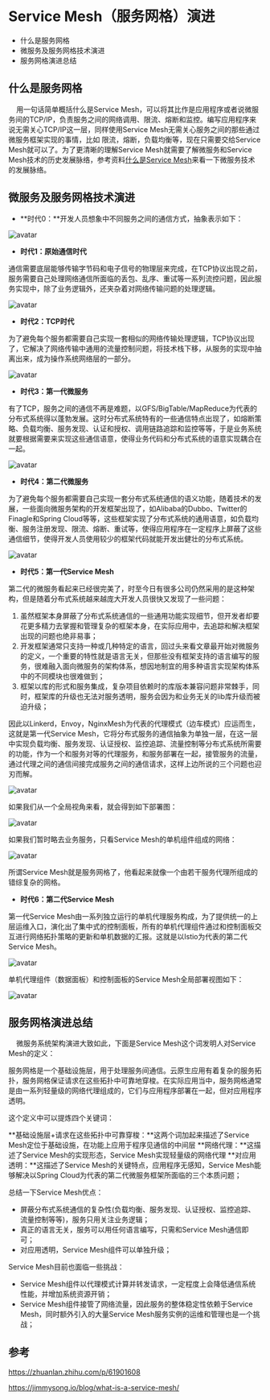 # Service Mesh（服务网格）演进 <!-- {docsify-ignore-all} -->

- 什么是服务网格
- 微服务及服务网格技术演进
- 服务网格演进总结

## 什么是服务网格

&nbsp; &nbsp; 用一句话简单概括什么是Service Mesh，可以将其比作是应用程序或者说微服务间的TCP/IP，负责服务之间的网络调用、限流、熔断和监控。编写应用程序来说无需关心TCP/IP这一层，同样使用Service Mesh无需关心服务之间的那些通过微服务框架实现的事情，比如 限流，熔断，负载均衡等，现在只需要交给Service Mesh就可以了。为了更清晰的理解Service Mesh就需要了解微服务和Service Mesh技术的历史发展脉络，参考资料[什么是Service Mesh](https://zhuanlan.zhihu.com/p/61901608)来看一下微服务技术的发展脉络。

## 微服务及服务网格技术演进

- **时代0：**开发人员想象中不同服务之间的通信方式，抽象表示如下：

![avatar](../../../_media/image/structure/servicemesh/time0-style.png)

- **时代1：原始通信时代**

通信需要底层能够传输字节码和电子信号的物理层来完成，在TCP协议出现之前，服务需要自己处理网络通信所面临的丢包、乱序、重试等一系列流控问题，因此服务实现中，除了业务逻辑外，还夹杂着对网络传输问题的处理逻辑。

![avatar](../../../_media/image/structure/servicemesh/time1-style.png)

- **时代2：TCP时代**

为了避免每个服务都需要自己实现一套相似的网络传输处理逻辑，TCP协议出现了，它解决了网络传输中通用的流量控制问题，将技术栈下移，从服务的实现中抽离出来，成为操作系统网络层的一部分。

![avatar](../../../_media/image/structure/servicemesh/time2-style.png)

- **时代3：第一代微服务**

有了TCP，服务之间的通信不再是难题，以GFS/BigTable/MapReduce为代表的分布式系统得以蓬勃发展。这时分布式系统特有的一些通信特点出现了，如熔断策略、负载均衡、服务发现、认证和授权、调用链路追踪和监控等等，于是业务系统就要根据需要来实现这些通信语意，使得业务代码和分布式系统的语意实现耦合在一起。

![avatar](../../../_media/image/structure/servicemesh/time3-style.png)

- **时代4：第二代微服务**

为了避免每个服务都需要自己实现一套分布式系统通信的语义功能，随着技术的发展，一些面向微服务架构的开发框架出现了，如Alibaba的Dubbo、Twitter的Finagle和Spring Cloud等等，这些框架实现了分布式系统的通用语意，如负载均衡、服务注册发现、限流、熔断、重试等，使得应用程序在一定程序上屏蔽了这些通信细节，使得开发人员使用较少的框架代码就能开发出健壮的分布式系统。

![avatar](../../../_media/image/structure/servicemesh/time4-style.png)

- **时代5：第一代Service Mesh**

第二代的微服务看起来已经很完美了，时至今日有很多公司仍然采用的是这种架构，但是随着分布式系统越来越庞大开发人员很快又发现了一些问题：

1. 虽然框架本身屏蔽了分布式系统通信的一些通用功能实现细节，但开发者却要花更多精力去掌握和管理复杂的框架本身，在实际应用中，去追踪和解决框架出现的问题也绝非易事；
2. 开发框架通常只支持一种或几种特定的语言，回过头来看文章最开始对微服务的定义，一个重要的特性就是语言无关，但那些没有框架支持的语言编写的服务，很难融入面向微服务的架构体系，想因地制宜的用多种语言实现架构体系中的不同模块也很难做到；
3. 框架以库的形式和服务集成，复杂项目依赖时的库版本兼容问题非常棘手，同时，框架库的升级也无法对服务透明，服务会因为和业务无关的lib库升级而被迫升级；

因此以Linkerd，Envoy，NginxMesh为代表的代理模式（边车模式）应运而生，这就是第一代Service Mesh，它将分布式服务的通信抽象为单独一层，在这一层中实现负载均衡、服务发现、认证授权、监控追踪、流量控制等分布式系统所需要的功能，作为一个和服务对等的代理服务，和服务部署在一起，接管服务的流量，通过代理之间的通信间接完成服务之间的通信请求，这样上边所说的三个问题也迎刃而解。

![avatar](../../../_media/image/structure/servicemesh/time5-1.jpeg)

如果我们从一个全局视角来看，就会得到如下部署图：

![avatar](../../../_media/image/structure/servicemesh/time5-2.jpeg)

如果我们暂时略去业务服务，只看Service Mesh的单机组件组成的网络：

![avatar](../../../_media/image/structure/servicemesh/time5-3.jpeg)

所谓Service Mesh就是服务网格了，他看起来就像一个由若干服务代理所组成的错综复杂的网格。

- **时代6：第二代Service Mesh**

第一代Service Mesh由一系列独立运行的单机代理服务构成，为了提供统一的上层运维入口，演化出了集中式的控制面板，所有的单机代理组件通过和控制面板交互进行网络拓扑策略的更新和单机数据的汇报。这就是以Istio为代表的第二代Service Mesh。

![avatar](../../../_media/image/structure/servicemesh/service-mesh-arch.png)

单机代理组件（数据面板）和控制面板的Service Mesh全局部署视图如下：

![avatar](../../../_media/image/structure/servicemesh/time6-1.jpeg)

## 服务网格演进总结

&nbsp; &nbsp; 微服务系统架构演进大致如此，下面是Service Mesh这个词发明人对Service Mesh的定义：

  服务网格是一个基础设施层，用于处理服务间通信。云原生应用有着复杂的服务拓扑，服务网格保证请求在这些拓扑中可靠地穿梭。在实际应用当中，服务网格通常是由一系列轻量级的网络代理组成的，它们与应用程序部署在一起，但对应用程序透明。

这个定义中可以提炼四个关键词：

**基础设施层+请求在这些拓扑中可靠穿梭：**这两个词加起来描述了Service Mesh定位于基础设施，在功能上应用于程序见通信的中间层
**网络代理：**这描述了Service Mesh的实现形态，Service Mesh实现轻量级的网络代理
**对应用透明：**这描述了Service Mesh的关键特点，应用程序无感知，Service Mesh能够解决以Spring Cloud为代表的第二代微服务框架所面临的三个本质问题；

总结一下Service Mesh优点：

- 屏蔽分布式系统通信的复杂性(负载均衡、服务发现、认证授权、监控追踪、流量控制等等)，服务只用关注业务逻辑；
- 真正的语言无关，服务可以用任何语言编写，只需和Service Mesh通信即可；
- 对应用透明，Service Mesh组件可以单独升级；

Service Mesh目前也面临一些挑战：

- Service Mesh组件以代理模式计算并转发请求，一定程度上会降低通信系统性能，并增加系统资源开销；
- Service Mesh组件接管了网络流量，因此服务的整体稳定性依赖于Service Mesh，同时额外引入的大量Service Mesh服务实例的运维和管理也是一个挑战；



## 参考

https://zhuanlan.zhihu.com/p/61901608

https://jimmysong.io/blog/what-is-a-service-mesh/